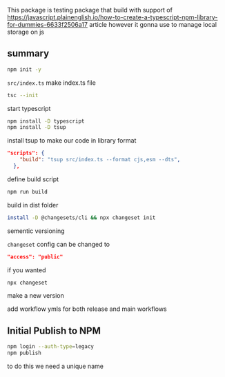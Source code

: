This package is testing package that build with support of 
https://javascript.plainenglish.io/how-to-create-a-typescript-npm-library-for-dummies-6633f2506a17
article however it gonna use to manage local storage on js

## summary

```bash
npm init -y

```
`src/index.ts` make index.ts file

```bash
tsc --init 
``` 
start typescript

```bash
npm install -D typescript
npm install -D tsup 
```
install tsup to make our code in library format

```json
"scripts": {
    "build": "tsup src/index.ts --format cjs,esm --dts", 
  },
```
define build script

```bash
npm run build
```
build in dist folder

```bash
install -D @changesets/cli && npx changeset init
```
sementic versioning 

`changeset` config can be changed to 
```json
"access": "public"
```
if you wanted

```bash
npx changeset
``` 

make a new version

add workflow ymls for both release and main workflows


## Initial Publish to NPM
```bash
npm login --auth-type=legacy
npm publish 
```

to do this we need a unique name






